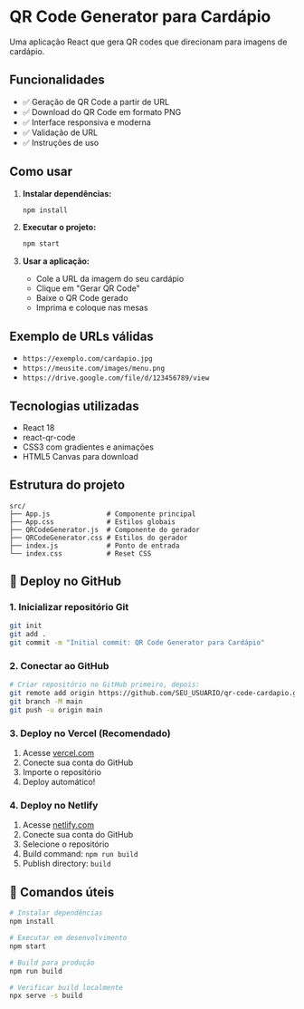 # QR Code Generator para Cardápio

Uma aplicação React que gera QR codes que direcionam para imagens de cardápio.

## Funcionalidades

- ✅ Geração de QR Code a partir de URL
- ✅ Download do QR Code em formato PNG
- ✅ Interface responsiva e moderna
- ✅ Validação de URL
- ✅ Instruções de uso

## Como usar

1. **Instalar dependências:**
   ```bash
   npm install
   ```

2. **Executar o projeto:**
   ```bash
   npm start
   ```

3. **Usar a aplicação:**
   - Cole a URL da imagem do seu cardápio
   - Clique em "Gerar QR Code"
   - Baixe o QR Code gerado
   - Imprima e coloque nas mesas

## Exemplo de URLs válidas

- `https://exemplo.com/cardapio.jpg`
- `https://meusite.com/images/menu.png`
- `https://drive.google.com/file/d/123456789/view`

## Tecnologias utilizadas

- React 18
- react-qr-code
- CSS3 com gradientes e animações
- HTML5 Canvas para download

## Estrutura do projeto

```
src/
├── App.js              # Componente principal
├── App.css             # Estilos globais
├── QRCodeGenerator.js  # Componente do gerador
├── QRCodeGenerator.css # Estilos do gerador
├── index.js            # Ponto de entrada
└── index.css           # Reset CSS
```

## 🚀 Deploy no GitHub

### 1. Inicializar repositório Git
```bash
git init
git add .
git commit -m "Initial commit: QR Code Generator para Cardápio"
```

### 2. Conectar ao GitHub
```bash
# Criar repositório no GitHub primeiro, depois:
git remote add origin https://github.com/SEU_USUARIO/qr-code-cardapio.git
git branch -M main
git push -u origin main
```

### 3. Deploy no Vercel (Recomendado)
1. Acesse [vercel.com](https://vercel.com)
2. Conecte sua conta do GitHub
3. Importe o repositório
4. Deploy automático!

### 4. Deploy no Netlify
1. Acesse [netlify.com](https://netlify.com)
2. Conecte sua conta do GitHub
3. Selecione o repositório
4. Build command: `npm run build`
5. Publish directory: `build`

## 📝 Comandos úteis

```bash
# Instalar dependências
npm install

# Executar em desenvolvimento
npm start

# Build para produção
npm run build

# Verificar build localmente
npx serve -s build
```
